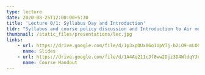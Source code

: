 ```yaml
---
type: lecture
date: 2020-08-25T12:00:00+5:30
title: 'Lecture 0/1: Syllabus Day and Introduction'
tldr: "Syllabus and course policy discussion and Introduction to Air mode of Transportation"
thumbnail: /static_files/presentations/lec.jpg
links: 
    - url: https://drive.google.com/file/d/1p3xpDUx06o1UpVTj-b2LO9-mLO0-6Wir/view?usp=sharing
      name: Slides
    - url: https://drive.google.com/file/d/1A4Aq211cJf8ww2Djz3D4WldqYJeAkQ9X/view?usp=sharing
      name: Course Handout
---
```


